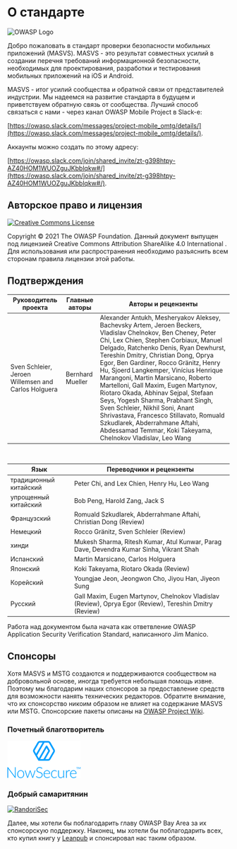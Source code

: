 # О стандарте

![OWASP Logo](images/OWASP_logo.png)

Добро пожаловать в стандарт проверки безопасности мобильных приложений (MASVS). MASVS - это результат совместных усилий в создании перечня требований информационной безопасности, необходимых для проектирования, разработки и тестирования мобильных приложений на iOS и Android.

MASVS - итог усилий сообщества и обратной связи от представителей индустрии. Мы надеемся на развитие стандарта в будущем и приветствуем обратную связь от сообщества. Лучший способ связаться с нами - через канал OWASP Mobile Project в Slack-e:

[https://owasp.slack.com/messages/project-mobile_omtg/details/](https://owasp.slack.com/messages/project-mobile_omtg/details/).  

Аккаунты можно создать по этому адресу:

[https://owasp.slack.com/join/shared_invite/zt-g398htpy-AZ40HOM1WUOZguJKbblqkw#/](https://owasp.slack.com/join/shared_invite/zt-g398htpy-AZ40HOM1WUOZguJKbblqkw#/).

## Авторское право и лицензия

[![Creative Commons License](images/CC-license.png)](https://creativecommons.org/licenses/by-sa/4.0/)

Copyright © 2021 The OWASP Foundation. Данный документ выпущен под лицензией Creative Commons Attribution ShareAlike 4.0 International . Для использования или распространения необходимо разъяснить всем сторонам правила лицензии этой работы.

<!-- \pagebreak -->

## Подтверждения

| Руководитель проекта | Главные авторы | Авторы и рецензенты |
| ------- | --- | ----------------- |
| Sven Schleier, Jeroen Willemsen and Carlos Holguera | Bernhard Mueller | Alexander Antukh, Mesheryakov Aleksey, Bachevsky Artem, Jeroen Beckers, Vladislav Chelnokov, Ben Cheney, Peter Chi, Lex Chien, Stephen Corbiaux, Manuel Delgado, Ratchenko Denis, Ryan Dewhurst, Tereshin Dmitry, Christian Dong, Oprya Egor, Ben Gardiner, Rocco Gränitz, Henry Hu, Sjoerd Langkemper, Vinícius Henrique Marangoni, Martin Marsicano, Roberto Martelloni, Gall Maxim, Eugen Martynov, Riotaro Okada, Abhinav Sejpal, Stefaan Seys, Yogesh Sharma, Prabhant Singh, Sven Schleier, Nikhil Soni, Anant Shrivastava, Francesco Stillavato, Romuald Szkudlarek, Abderrahmane Aftahi, Abdessamad Temmar, Koki Takeyama, Chelnokov Vladislav, Leo Wang |

<br/>

| Язык | Переводчики и рецензенты |
| --------------- | ------------------------------------------------------------ |
| традиционный китайский | Peter Chi, and Lex Chien, Henry Hu, Leo Wang |
| упрощенный китайский | Bob Peng, Harold Zang, Jack S |
| Французский | Romuald Szkudlarek, Abderrahmane Aftahi, Christian Dong (Review) |
| Немецкий | Rocco Gränitz, Sven Schleier (Review) |
| хинди | Mukesh Sharma, Ritesh Kumar, Atul Kunwar, Parag Dave, Devendra Kumar Sinha, Vikrant Shah |
| Испанский | Martin Marsicano, Carlos Holguera |
| Японский | Koki Takeyama, Riotaro Okada (Review) |
| Корейский | Youngjae Jeon, Jeongwon Cho, Jiyou Han, Jiyeon Sung |
| Русский | Gall Maxim, Eugen Martynov, Chelnokov Vladislav (Review), Oprya Egor (Review), Tereshin Dmitry (Review) |

Работа над документом была начата как ответвление OWASP Application Security Verification Standard, написанного Jim Manico.

## Спонсоры

Хотя MASVS и MSTG создаются и поддерживаются сообществом на добровольной основе, иногда требуется небольшая помощь извне. Поэтому мы благодарим наших спонсоров за предоставление средств для возможности нанять технических редакторов. Обратите внимание, что их спонсорство никоим образом не влияет на содержание MASVS или MSTG. Спонсорские пакеты описаны на [OWASP Project Wiki](https://owasp.org/www-project-mobile-security-testing-guide/#div-sponsorship "OWASP Mobile Security Testing Guide Sponsorship Packages").

### Почетный благотворитель

[![NowSecure](images/NowSecure_logo.png)](https://www.nowsecure.com/)

### Добрый самаритянин

[![RandoriSec](images/Randorisec_logo.png)](https://www.randorisec.fr/)

Далее, мы хотели бы поблагодарить главу OWASP Bay Area за их спонсорскую поддержку. Наконец, мы хотели бы поблагодарить всех, кто купил книгу у [Leanpub](https://leanpub.com/mobile-security-testing-guide) и спонсировал нас таким образом.
